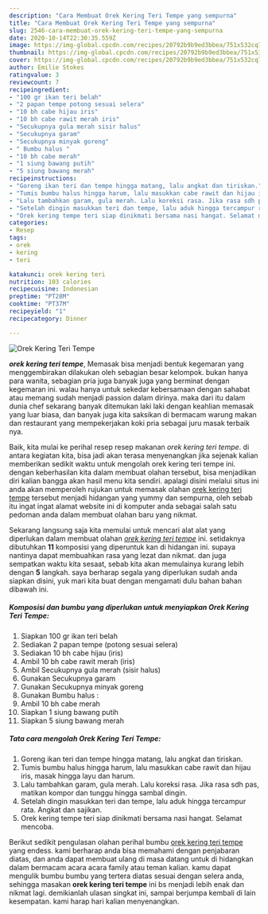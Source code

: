 ```yaml
---
description: "Cara Membuat Orek Kering Teri Tempe yang sempurna"
title: "Cara Membuat Orek Kering Teri Tempe yang sempurna"
slug: 2546-cara-membuat-orek-kering-teri-tempe-yang-sempurna
date: 2020-10-14T22:30:35.559Z
image: https://img-global.cpcdn.com/recipes/20792b9b9ed3bbea/751x532cq70/orek-kering-teri-tempe-foto-resep-utama.jpg
thumbnail: https://img-global.cpcdn.com/recipes/20792b9b9ed3bbea/751x532cq70/orek-kering-teri-tempe-foto-resep-utama.jpg
cover: https://img-global.cpcdn.com/recipes/20792b9b9ed3bbea/751x532cq70/orek-kering-teri-tempe-foto-resep-utama.jpg
author: Emilie Stokes
ratingvalue: 3
reviewcount: 7
recipeingredient:
- "100 gr ikan teri belah"
- "2 papan tempe potong sesuai selera"
- "10 bh cabe hijau iris"
- "10 bh cabe rawit merah iris"
- "Secukupnya gula merah sisir halus"
- "Secukupnya garam"
- "Secukupnya minyak goreng"
- " Bumbu halus "
- "10 bh cabe merah"
- "1 siung bawang putih"
- "5 siung bawang merah"
recipeinstructions:
- "Goreng ikan teri dan tempe hingga matang, lalu angkat dan tiriskan."
- "Tumis bumbu halus hingga harum, lalu masukkan cabe rawit dan hijau iris, masak hingga layu dan harum."
- "Lalu tambahkan garam, gula merah. Lalu koreksi rasa. Jika rasa sdh pas, matikan kompor dan tunggu hingga sambal dingin."
- "Setelah dingin masukkan teri dan tempe, lalu aduk hingga tercampur rata. Angkat dan sajikan."
- "Orek kering tempe teri siap dinikmati bersama nasi hangat. Selamat mencoba."
categories:
- Resep
tags:
- orek
- kering
- teri

katakunci: orek kering teri 
nutrition: 103 calories
recipecuisine: Indonesian
preptime: "PT28M"
cooktime: "PT37M"
recipeyield: "1"
recipecategory: Dinner

---
```



![Orek Kering Teri Tempe](https://img-global.cpcdn.com/recipes/20792b9b9ed3bbea/751x532cq70/orek-kering-teri-tempe-foto-resep-utama.jpg)

<b><i>orek kering teri tempe</i></b>, Memasak bisa menjadi bentuk kegemaran yang menggembirakan dilakukan oleh sebagian besar kelompok. bukan hanya para wanita, sebagian pria juga banyak juga yang berminat dengan kegemaran ini. walau hanya untuk sekedar kebersamaan dengan sahabat atau memang sudah menjadi passion dalam dirinya. maka dari itu dalam dunia chef sekarang banyak ditemukan laki laki dengan keahlian memasak yang luar biasa, dan banyak juga kita saksikan di bermacam warung makan dan restaurant yang mempekerjakan koki pria sebagai juru masak terbaik nya.



Baik, kita mulai ke perihal resep resep makanan <i>orek kering teri tempe</i>. di antara kegiatan kita, bisa jadi akan terasa menyenangkan jika sejenak kalian memberikan sedikit waktu untuk mengolah orek kering teri tempe ini. dengan keberhasilan kita dalam membuat olahan tersebut, bisa menjadikan diri kalian bangga akan hasil menu kita sendiri. apalagi disini melalui situs ini anda akan memperoleh rujukan untuk memasak olahan <u>orek kering teri tempe</u> tersebut menjadi hidangan yang yummy dan sempurna, oleh sebab itu ingat ingat alamat website ini di komputer anda sebagai salah satu pedoman anda dalam membuat olahan baru yang nikmat.


Sekarang langsung saja kita memulai untuk mencari alat alat yang diperlukan dalam membuat olahan <u><i>orek kering teri tempe</i></u> ini. setidaknya dibutuhkan <b>11</b> komposisi yang diperuntuk kan di hidangan ini. supaya nantinya dapat membuahkan rasa yang lezat dan nikmat. dan juga sempatkan waktu kita sesaat, sebab kita akan memulainya kurang lebih dengan <b>5</b> langkah. saya berharap segala yang diperlukan sudah anda siapkan disini, yuk mari kita buat dengan mengamati dulu bahan bahan dibawah ini.

<!--inarticleads1-->

##### Komposisi dan bumbu yang diperlukan untuk menyiapkan Orek Kering Teri Tempe:

1. Siapkan 100 gr ikan teri belah
1. Sediakan 2 papan tempe (potong sesuai selera)
1. Sediakan 10 bh cabe hijau (iris)
1. Ambil 10 bh cabe rawit merah (iris)
1. Ambil Secukupnya gula merah (sisir halus)
1. Gunakan Secukupnya garam
1. Gunakan Secukupnya minyak goreng
1. Gunakan  Bumbu halus :
1. Ambil 10 bh cabe merah
1. Siapkan 1 siung bawang putih
1. Siapkan 5 siung bawang merah




<!--inarticleads2-->

##### Tata cara mengolah Orek Kering Teri Tempe:

1. Goreng ikan teri dan tempe hingga matang, lalu angkat dan tiriskan.
1. Tumis bumbu halus hingga harum, lalu masukkan cabe rawit dan hijau iris, masak hingga layu dan harum.
1. Lalu tambahkan garam, gula merah. Lalu koreksi rasa. Jika rasa sdh pas, matikan kompor dan tunggu hingga sambal dingin.
1. Setelah dingin masukkan teri dan tempe, lalu aduk hingga tercampur rata. Angkat dan sajikan.
1. Orek kering tempe teri siap dinikmati bersama nasi hangat. Selamat mencoba.




Berikut sedikit pengulasan olahan perihal bumbu <u>orek kering teri tempe</u> yang endess. kami berharap anda bisa memahami dengan penjabaran diatas, dan anda dapat membuat ulang di masa datang untuk di hidangkan dalam bermacam acara acara family atau teman kalian. kamu dapat mengulik bumbu bumbu yang tertera diatas sesuai dengan selera anda, sehingga masakan <b>orek kering teri tempe</b> ini bs menjadi lebih enak dan nikmat lagi. demikianlah ulasan singkat ini, sampai berjumpa kembali di lain kesempatan. kami harap hari kalian menyenangkan.
